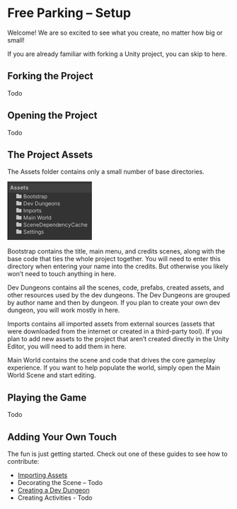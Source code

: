 # Free Parking – Setup

Welcome! We are so excited to see what you create, no matter how big or small!

If you are already familiar with forking a Unity project, you can skip to here.

## Forking the Project

Todo

## Opening the Project

Todo

## The Project Assets

The Assets folder contains only a small number of base directories.

![](media/333e8cd85a6028f8f4acb9c5c23e765c.png)

Bootstrap contains the title, main menu, and credits scenes, along with the base
code that ties the whole project together. You will need to enter this directory
when entering your name into the credits. But otherwise you likely won’t need to
touch anything in here.

Dev Dungeons contains all the scenes, code, prefabs, created assets, and other
resources used by the dev dungeons. The Dev Dungeons are grouped by author name
and then by dungeon. If you plan to create your own dev dungeon, you will work
mostly in here.

Imports contains all imported assets from external sources (assets that were
downloaded from the internet or created in a third-party tool). If you plan to
add new assets to the project that aren’t created directly in the Unity Editor,
you will need to add them in here.

Main World contains the scene and code that drives the core gameplay experience.
If you want to help populate the world, simply open the Main World Scene and
start editing.

## Playing the Game

Todo

## Adding Your Own Touch

The fun is just getting started. Check out one of these guides to see how to
contribute:

-   [Importing Assets](Importing%20Assets.md)
-   Decorating the Scene – Todo
-   [Creating a Dev Dungeon](Creating%20a%20Dev%20Dungeon%20Manually.md)
-   Creating Activities - Todo
